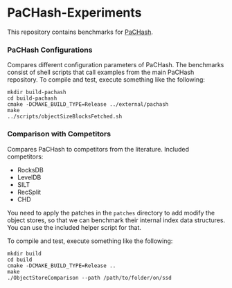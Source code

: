 # PaCHash-Experiments

This repository contains benchmarks for [PaCHash](https://github.com/ByteHamster/PaCHash).

### PaCHash Configurations
Compares different configuration parameters of PaCHash.
The benchmarks consist of shell scripts that call examples from the main PaCHash repository.
To compile and test, execute something like the following:

```
mkdir build-pachash
cd build-pachash
cmake -DCMAKE_BUILD_TYPE=Release ../external/pachash
make
../scripts/objectSizeBlocksFetched.sh
```

### Comparison with Competitors
Compares PaCHash to competitors from the literature.
Included competitors:

- RocksDB
- LevelDB
- SILT
- RecSplit
- CHD

You need to apply the patches in the `patches` directory to add modify the object stores,
so that we can benchmark their internal index data structures.
You can use the included helper script for that.

To compile and test, execute something like the following:

```
mkdir build
cd build 
cmake -DCMAKE_BUILD_TYPE=Release ..
make
./ObjectStoreComparison --path /path/to/folder/on/ssd
```

